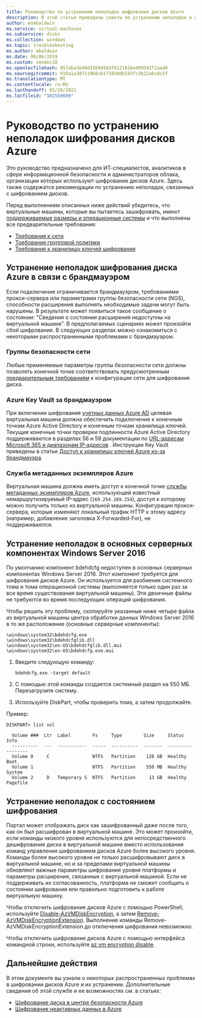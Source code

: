 ```yaml
---
title: Руководство по устранению неполадок шифрования дисков Azure
description: В этой статье приведены советы по устранению неполадок в шифровании дисков Microsoft Azure для виртуальных машин Windows.
author: msmbaldwin
ms.service: virtual-machines
ms.subservice: disks
ms.collection: windows
ms.topic: troubleshooting
ms.author: mbaldwin
ms.date: 08/06/2019
ms.custom: seodec18
ms.openlocfilehash: 057aba3e49d32694563f412101be499342f2aad0
ms.sourcegitcommit: 910a1a38711966cb171050db245fc3b22abc8c5f
ms.translationtype: MT
ms.contentlocale: ru-RU
ms.lasthandoff: 03/20/2021
ms.locfileid: "102550609"
---
```

# <a name="azure-disk-encryption-troubleshooting-guide"></a>Руководство по устранению неполадок шифрования дисков Azure

Это руководство предназначено для ИТ-специалистов, аналитиков в сфере информационной безопасности и администраторов облака, организации которых используют шифрование дисков Azure. Здесь также содержатся рекомендации по устранению неполадок, связанных с шифрованием дисков.

Перед выполнением описанных ниже действий убедитесь, что виртуальные машины, которые вы пытаетесь зашифровать, имеют [поддерживаемые размеры и операционные системы](disk-encryption-overview.md#supported-vms-and-operating-systems) и что выполнены все предварительные требования:

- [Требования к сети](disk-encryption-overview.md#networking-requirements)
- [Требования групповой политики](disk-encryption-overview.md#group-policy-requirements)
- [Требования к хранилищу ключей шифрования](disk-encryption-overview.md#encryption-key-storage-requirements)

## <a name="troubleshooting-azure-disk-encryption-behind-a-firewall"></a>Устранение неполадок шифрования диска Azure в связи с брандмауэром

Если подключение ограничивается брандмауэром, требованиями прокси-сервера или параметрами группы безопасности сети (NGS), способности расширения выполнять необходимые задачи могут быть нарушены. В результате может появиться такое сообщение о состоянии: "Сведения о состоянии расширения недоступны на виртуальной машине". В предполагаемых сценариях может произойти сбой шифрования. В следующих разделах можно ознакомиться с некоторыми распространенными проблемами с брандмауэром.

### <a name="network-security-groups"></a>Группы безопасности сети
Любые применяемые параметры группы безопасности сети должны позволять конечной точке соответствовать предусмотренным [предварительным требованиям](disk-encryption-overview.md#networking-requirements) к конфигурации сети для шифрования диска.

### <a name="azure-key-vault-behind-a-firewall"></a>Azure Key Vault за брандмауэром

При включении шифрования [учетных данных Azure AD](disk-encryption-windows-aad.md#) целевая виртуальная машина должна обеспечить подключение к конечным точкам Azure Active Directory и конечным точкам хранилища ключей. Текущие конечные точки проверки подлинности Azure Active Directory поддерживаются в разделах 56 и 59 документации по [URL-адресам Microsoft 365 и диапазонам IP-адресов](/microsoft-365/enterprise/urls-and-ip-address-ranges) . Инструкции Key Vault приведены в статье [Доступ к хранилищу ключей Azure из-за брандмауэра](../../key-vault/general/access-behind-firewall.md).

### <a name="azure-instance-metadata-service"></a>Служба метаданных экземпляров Azure 
Виртуальная машина должна иметь доступ к конечной точке [службы метаданных экземпляров Azure](../windows/instance-metadata-service.md), использующей известный немаршрутизируемый IP-адрес (`169.254.169.254`), доступ к которому можно получить только из виртуальной машины.  Конфигурации прокси-сервера, которые изменяют локальный трафик HTTP к этому адресу (например, добавление заголовка X-Forwarded-For), не поддерживаются.

## <a name="troubleshooting-windows-server-2016-server-core"></a>Устранение неполадок в основных серверных компонентах Windows Server 2016

По умолчанию компонент bdehdcfg недоступен в основных серверных компонентах Windows Server 2016. Этот компонент требуется для шифрования дисков Azure. Он используется для разбиения системного тома и тома операционной системы (выполняется только один раз за все время существования виртуальной машины). Эти двоичные файлы не требуются во время последующих операций шифрования.

Чтобы решить эту проблему, скопируйте указанные ниже четыре файла из виртуальной машины центра обработки данных Windows Server 2016 в то же расположение (основные серверные компоненты):

   ```
   \windows\system32\bdehdcfg.exe
   \windows\system32\bdehdcfglib.dll
   \windows\system32\en-US\bdehdcfglib.dll.mui
   \windows\system32\en-US\bdehdcfg.exe.mui
   ```

1. Введите следующую команду:

   ```
   bdehdcfg.exe -target default
   ```

1. С помощью этой команды создается системный раздел на 550 МБ. Перезагрузите систему.

1. Используйте DiskPart, чтобы проверить тома, а затем продолжайте.  

Пример:

```
DISKPART> list vol

  Volume ###  Ltr  Label        Fs     Type        Size     Status     Info
  ----------  ---  -----------  -----  ----------  -------  ---------  --------
  Volume 0     C                NTFS   Partition    126 GB  Healthy    Boot
  Volume 1                      NTFS   Partition    550 MB  Healthy    System
  Volume 2     D   Temporary S  NTFS   Partition     13 GB  Healthy    Pagefile
```

## <a name="troubleshooting-encryption-status"></a>Устранение неполадок с состоянием шифрования 

Портал может отображать диск как зашифрованный даже после того, как он был расшифрован в виртуальной машине.  Это может произойти, если команды низкого уровня используются для непосредственного дешифрования диска в виртуальной машине вместо использования команд управления шифрованием дисков Azure более высокого уровня.  Команды более высокого уровня не только расшифровывают диск в виртуальной машине, но и за пределами виртуальной машины обновляют важные параметры шифрования уровня платформы и параметры расширения, связанные с виртуальной машиной.  Если не поддерживать их согласованность, платформа не сможет сообщить о состоянии шифрования или правильно подготовить к работе виртуальную машину.

Чтобы отключить шифрование дисков Azure с помощью PowerShell, используйте [Disable-AzVMDiskEncryption](/powershell/module/az.compute/disable-azvmdiskencryption), а затем [Remove-AzVMDiskEncryptionExtension](/powershell/module/az.compute/remove-azvmdiskencryptionextension). Выполнение команды Remove-AzVMDiskEncryptionExtension до отключения шифрования невозможно.

Чтобы отключить шифрование дисков Azure с помощью интерфейса командной строки, используйте [az vm encryption disable](/cli/azure/vm/encryption). 

## 



## <a name="next-steps"></a>Дальнейшие действия

В этом документе вы узнали о некоторых распространенных проблемах в шифровании дисков Azure и их устранении. Дополнительные сведения об этой службе и ее возможностях см. в статьях:

- [Шифрование диска в центре безопасности Azure](../../security-center/asset-inventory.md)
- [Шифрование неактивных данных в Azure](../../security/fundamentals/encryption-atrest.md)